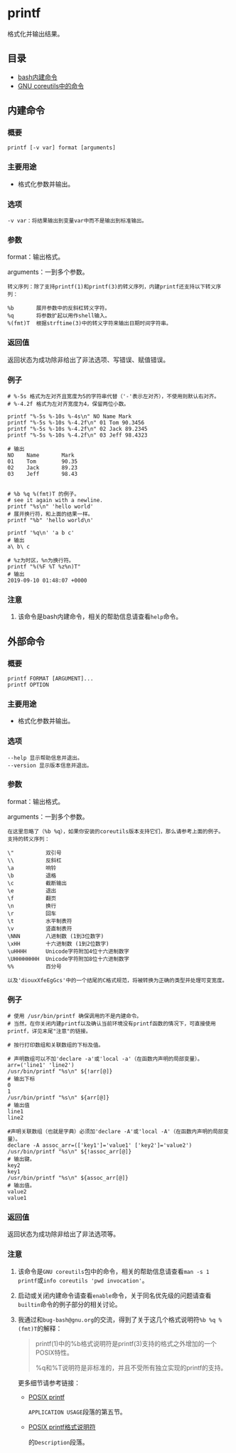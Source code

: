 # printf

格式化并输出结果。

## 目录

* [bash内建命令](printf.md#内建命令)
* [GNU coreutils中的命令](printf.md#外部命令)

## 内建命令

### 概要

```text
printf [-v var] format [arguments]
```

### 主要用途

* 格式化参数并输出。

### 选项

```text
-v var：将结果输出到变量var中而不是输出到标准输出。
```

### 参数

format：输出格式。

arguments：一到多个参数。

```text
转义序列：除了支持printf(1)和printf(3)的转义序列，内建printf还支持以下转义序列：

%b       展开参数中的反斜杠转义字符。
%q       将参数扩起以用作shell输入。
%(fmt)T  根据strftime(3)中的转义字符来输出日期时间字符串。
```

### 返回值

返回状态为成功除非给出了非法选项、写错误、赋值错误。

### 例子

```text
# %-5s 格式为左对齐且宽度为5的字符串代替（'-'表示左对齐），不使用则默认右对齐。
# %-4.2f 格式为左对齐宽度为4，保留两位小数。

printf "%-5s %-10s %-4s\n" NO Name Mark
printf "%-5s %-10s %-4.2f\n" 01 Tom 90.3456
printf "%-5s %-10s %-4.2f\n" 02 Jack 89.2345
printf "%-5s %-10s %-4.2f\n" 03 Jeff 98.4323

# 输出
NO    Name       Mark
01    Tom        90.35
02    Jack       89.23
03    Jeff       98.43


# %b %q %(fmt)T 的例子。
# see it again with a newline.
printf "%s\n" 'hello world'
# 展开换行符，和上面的结果一样。
printf "%b" 'hello world\n'

printf '%q\n' 'a b c'
# 输出
a\ b\ c

# %z为时区，%n为换行符。
printf "%(%F %T %z%n)T"
# 输出
2019-09-10 01:48:07 +0000
```

### 注意

1. 该命令是bash内建命令，相关的帮助信息请查看`help`命令。

## 外部命令

### 概要

```text
printf FORMAT [ARGUMENT]...
printf OPTION
```

### 主要用途

* 格式化参数并输出。

### 选项

```text
--help 显示帮助信息并退出。
--version 显示版本信息并退出。
```

### 参数

format：输出格式。

arguments：一到多个参数。

```text
在这里忽略了（%b %q），如果你安装的coreutils版本支持它们，那么请参考上面的例子。
支持的转义序列：

\"          双引号
\\          反斜杠
\a          响铃
\b          退格
\c          截断输出
\e          退出
\f          翻页
\n          换行
\r          回车
\t          水平制表符
\v          竖直制表符
\NNN        八进制数 (1到3位数字)
\xHH        十六进制数 (1到2位数字)
\uHHHH      Unicode字符附加4位十六进制数字
\UHHHHHHHH  Unicode字符附加8位十六进制数字
%%          百分号

以及'diouxXfeEgGcs'中的一个结尾的C格式规范，将被转换为正确的类型并处理可变宽度。
```

### 例子

```text
# 使用 /usr/bin/printf 确保调用的不是内建命令。
# 当然，在你关闭内建printf以及确认当前环境没有printf函数的情况下，可直接使用printf，详见末尾"注意"的链接。

# 按行打印数组和关联数组的下标及值。

# 声明数组可以不加'declare -a'或'local -a'（在函数内声明的局部变量）。
arr=('line1' 'line2')
/usr/bin/printf "%s\n" ${!arr[@]}
# 输出下标
0
1
/usr/bin/printf "%s\n" ${arr[@]}
# 输出值
line1
line2

#声明关联数组（也就是字典）必须加'declare -A'或'local -A'（在函数内声明的局部变量）。
declare -A assoc_arr=(['key1']='value1' ['key2']='value2')
/usr/bin/printf "%s\n" ${!assoc_arr[@]}
# 输出键。
key2
key1
/usr/bin/printf "%s\n" ${assoc_arr[@]}
# 输出值。
value2
value1
```

### 返回值

返回状态为成功除非给出了非法选项等。

### 注意

1. 该命令是`GNU coreutils`包中的命令，相关的帮助信息请查看`man -s 1 printf`或`info coreutils 'pwd invocation'`。
2. 启动或关闭内建命令请查看`enable`命令，关于同名优先级的问题请查看`builtin`命令的例子部分的相关讨论。
3. 我通过和`bug-bash@gnu.org`的交流，得到了关于这几个格式说明符`%b %q %(fmt)T`的解释：

   > printf\(1\)中的%b格式说明符是printf\(3\)支持的格式之外增加的一个POSIX特性。
   >
   > %q和%T说明符是非标准的，并且不受所有独立实现的printf的支持。

   更多细节请参考链接：

   * [POSIX printf](https://pubs.opengroup.org/onlinepubs/9699919799/utilities/printf.html)

     `APPLICATION USAGE`段落的第五节。

   * [POSIX printf格式说明符](https://pubs.opengroup.org/onlinepubs/9699919799/functions/printf.html)

     的`Description`段落。

